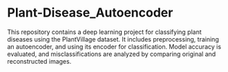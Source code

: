 # Plant-Disease_Autoencoder
This repository contains a deep learning project for classifying plant diseases using the PlantVillage dataset. It includes preprocessing, training an autoencoder, and using its encoder for classification. Model accuracy is evaluated, and misclassifications are analyzed by comparing original and reconstructed images.
